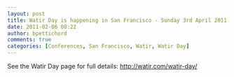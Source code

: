 ```yaml
---
layout: post
title: Watir Day is happening in San Francisco - Sunday 3rd April 2011
date: 2011-02-06 00:22
author: bpettichord
comments: true
categories: [Conferences, San Francisco, Watir, Watir Day]
---
```

See the Watir Day page for full details: <a href="http://watir.com/watir-day/">http://watir.com/watir-day/</a>
